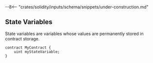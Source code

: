 --8<-- "crates/solidity/inputs/schema/snippets/under-construction.md"

## State Variables

State variables are variables whose values are permanently stored in contract storage.

```solidity
contract MyContract {
    uint myStateVariable;
}
```
